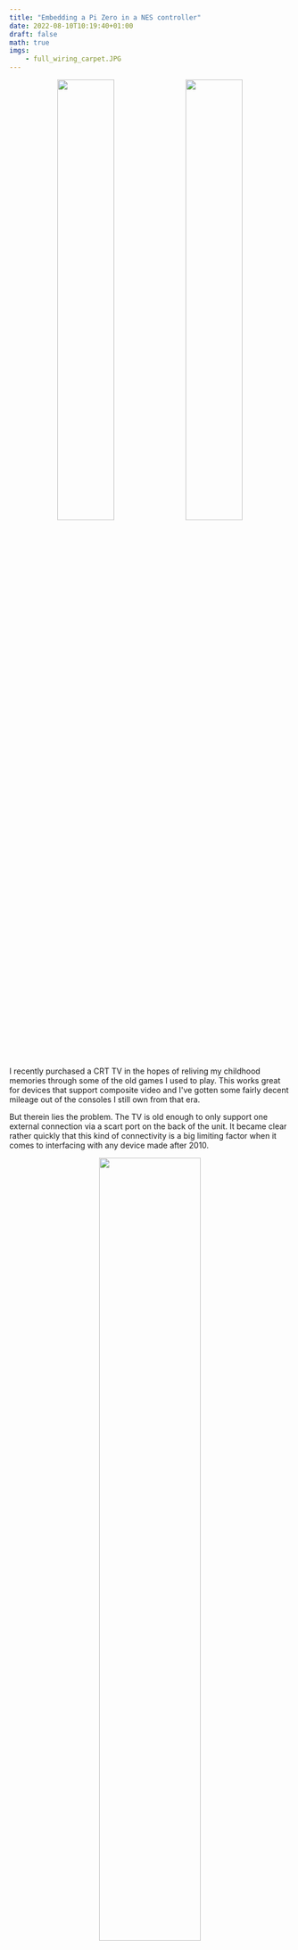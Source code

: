 ```yaml
---
title: "Embedding a Pi Zero in a NES controller"
date: 2022-08-10T10:19:40+01:00
draft: false
math: true
imgs: 
    - full_wiring_carpet.JPG
---
```

<p align="center">
    <img src="case_closed_connected_front.JPG" width="45%"/>
    <img src="case_closed_connected_back.JPG" width="45%"/>
</p>

I recently purchased a CRT TV in the hopes of reliving my childhood memories through some of the old games I used to play. This works great for devices that support composite video and I've gotten some fairly decent mileage out of the consoles I still own from that era.

But therein lies the problem. The TV is old enough to only support one external connection via a scart port on the back of the unit. It became clear rather quickly that this kind of connectivity is a big limiting factor when it comes to interfacing with any device made after 2010.

<p align="center">
    <img src="crt_back.JPG" width="60%"/>
</p>


I had a few options that I explored before committing to this project but ran into brick walls with each one. 

I have a soft-modded PlayStation 2 already wired into the TV, and the homebrew scene has produced a couple of SNES emulators for the console. Each however suffered very poor frame rates for Earthbound so this was a non-starter.

I then bought a cheap HDMI to composite adapter with the hopes of hooking something up with more oomph, maybe even a fully fledged computer. However despite advertising PAL support on the listing, the device only supported a subset of PAL formats and was incompatible with the CRT TV, displaying images in distorted black and white.

I finally decided I could make something better myself.


<details>
<summary>Table of Contents</summary>

- [Build Requirements](#build-requirements)
- [Wiretapping the NES controller](#wiretapping-the-nes-controller)
  - [Raspberry Pi Zero Power Options](#raspberry-pi-zero-power-options)
  - [How NES Controllers Work](#how-nes-controllers-work)
    - [NES-004 Circuit Diagram](#nes-004-circuit-diagram)
  - [Using An ATtiny To Bridge The Gap](#using-an-attiny-to-bridge-the-gap)
    - [AVRDude Setup](#avrdude-setup)
    - [ATtiny Circuit Diagram](#attiny-circuit-diagram)
- [Hack The Jack Back](#hack-the-jack-back)
  - [What is a low pass filter?](#what-is-a-low-pass-filter)
  - [Phono Jack Circuit Diagram](#phono-jack-circuit-diagram)
- [Indicator LED](#indicator-led)
  - [LED Circuit Diagram](#led-circuit-diagram)
- [Software Setup](#software-setup)
  - [config.txt](#configtxt)
  - [Network setup](#network-setup)
  - [Controller setup](#controller-setup)
- [Finish](#finish)
  
</details>


# Build Requirements

If I was going to build something I not only wanted it to work well, I wanted it to look cool too. I had a peek around thingiverse for some inspiration and stumbled upon [a project](https://www.thingiverse.com/thing:1635363) that consisted of a custom base for an original NES controller that can house a Raspberry Pi Zero. Not only does it look cool but the NES buttons can actually be wired to the Pi, letting it double as a console and a controller!

So we are going to use this as a starting point but add some of our own build requirements:

- [Wire the NES buttons up to the Pi so it can be used as a controller](#how-nes-controllers-work)
- [Use a NES button combination to power toggle the console](#using-an-attiny-to-bridge-the-gap)
- [Add composite video and audio to the Pi](#hack-the-jack-back)
- [Add a power indicator LED](#indicator-led)

The final 3d model we end up using for a base is available [on thingiverse](https://www.thingiverse.com/thing:5467298) as a remix of the original.

<details>
<summary>Parts List</summary>

| Part | Amount |
|------|--------|
|Raspberry Pi Zero W| x1|
|Raspberry Pi (Any model) | x1|
|ATtiny45 Microcontroller| x1|
|NES-004 Controller| x1|
|MicroSD Card (8GB+)| x1|
|Strip Board| x3|
|[4 Pole Jack to RCA Cable](https://www.ebay.co.uk/itm/261117837121)| x1|
|Micro USB cable| x1|
|M3 x 5mm mounting screws| x4|
|5mm Red LED| x1|
|[TRRS Breakout Board](https://www.ebay.co.uk/itm/362819442997)| x1
|270Ω Resistor| x3|
|150Ω Resistor| x2|
|22nF Capacitor| x2|
|10uF Capacitor| x2|
|3d Printer or Printing Service| x1|
|Wire ([22AWG Single Core](https://www.ebay.co.uk/itm/203450617670?var=503793076451))| x1 roll|
|Soldering Iron| x1|
|Solder| x1 roll|
</details>

# Wiretapping the NES controller

We want to be able to use the controller functionally but also read a button combination from it to toggle the Raspberry Pi Zero's power state.

To understand if this is even possible we first need to understand two things a little better:

- Raspberry Pi Zero power options
- NES Controller functionality

## Raspberry Pi Zero Power Options

Raspberry Pi makes use of a feature called device tree overlays. Among other things it allows for kernel modules to be enabled / disabled at boot time. Raspberry Pi devices come by default with a plethora of built in dtoverlays that can be used to modify behaviour at boot. 

The documentation for the overlays can be found on your Raspberry Pi device under /boot/overlay/README, or over on the [Raspberry Pi firmware github page](https://raw.githubusercontent.com/raspberrypi/firmware/master/boot/overlays/README). One such overlay stands out as a very good candidate for achieving the power control we want:

<details>
  <summary>README</summary>
  
```
Name:   gpio-shutdown
Info:   Initiates a shutdown when GPIO pin changes. The given GPIO pin
        is configured as an input key that generates KEY_POWER events.
...
        This overlay only handles shutdown. After shutdown, the system
        can be powered up again by driving GPIO3 low. The default
        configuration uses GPIO3 with a pullup, so if you connect a
        button between GPIO3 and GND (pin 5 and 6 on the 40-pin header),
        you get a shutdown and power-up button. Please note that
        Raspberry Pi 1 Model B rev 1 uses GPIO1 instead of GPIO3.
Load:   dtoverlay=gpio-shutdown,<param>=<val>
Params: gpio_pin                GPIO pin to trigger on (default 3)
                                For Raspberry Pi 1 Model B rev 1 set this
                                explicitly to value 1, e.g.:

                                    dtoverlay=gpio-shutdown,gpio_pin=1

        active_low              When this is 1 (active low), a falling
                                edge generates a key down event and a
                                rising edge generates a key up event.
                                When this is 0 (active high), this is
                                reversed. The default is 1 (active low).

        gpio_pull               Desired pull-up/down state (off, down, up)
                                Default is "up".

                                Note that the default pin (GPIO3) has an
                                external pullup. Same applies for GPIO1
                                on Raspberry Pi 1 Model B rev 1.

        debounce                Specify the debounce interval in milliseconds
                                (default 100)
```
</details>

> `The default configuration uses GPIO3 with a pullup, so if you connect a button between GPIO3 and GND, you get a shutdown and power-up button`

This sounds like the exact behaviour we are looking for. Pull `GPIO3` low and we get a power toggle pin. 

We will enable this dtoverlay later on in the [Software Setup](#software-setup) section. Since we now know the Pi is willing to play ball lets take a deeper dive in to how the NES controller works.
## How NES Controllers Work

NES Controller's are surprisingly simple. They consist of a single 4021 8-bit shift register. This little IC reads 8 separate inputs and can output them serially over a single pin. You can see from this diagram that each parallel input pin (`P1-8`) is wired to a button on the controller:

<a name="nes004-diagram"></a>
<p align="center">
    <img src="nes004-diagram.png" width="95%"/>
</p>

The other pins of note here are `CK` `P/S`, `DS` and `O8`.

|Name |Description|
|-----|-----------|
|`CK` |Clock pin  |
|`P/S`| Parallel or Serial select pin|
|`O8` | Serial Output|
|`DS` | Serial input, tied LOW|


When the Console want's to know which buttons are are being pressed, it will do the following:

 - Set `P/S` LOW, we are now in Parallel in, serial out mode. On each clock pulse, the 4021 will capture the state of the 8 connected buttons in parallel
 - Send 1 clock pulse on the `CK` pin. 
 - Set `P/S` HIGH, we are now in serial in, parallel out mode. On each clock pulse, the 4021 will read a new value in from `DS` and shift all registers to the right 
 - Loop 8 times:
    - Read the value of `O8`
    - Send 1 clock pulse on the `CK` pin. The next value becomes available on `O8` 

By stepping through this process, the Console can extract each button's state from the NES controller using only 3 wires.

RetroPie actually has a driver that does this for us, driver setup is covered in the [Software Setup](#software-setup) section. We can wire the NES controller directly on to our GPIO to make use of this driver, so lets do that.

### NES-004 Circuit Diagram

> Wire coloring can vary between controllers and I would highly recommend double checking wire / pin mappings with a multimeter.



<table>
    <thead>
    <tr>
        <th>4021 pin</th>
        <th>Wire Color</th>
        <th>Raspberry Pi</th>
    </tr>
    </thead>
    <tr>
        <td>3v3</td>
        <td><mark style="background-color: #0005; color: green; font-weight: bold;">Green</mark> or <mark style="background-color: #0005; color: white; font-weight: bold;">White</mark></td>
        <td>3v3</td>
    </tr>
    <tr>
        <td>O8</td>
        <td><mark style="background-color: #0005; color: yellow; font-weight: bold;">Yellow</mark></td>
        <td>GPIO 4</td>
    </tr>
    <tr>
        <td>CK</td>
        <td><mark style="background-color: #0005; color: Red; font-weight: bold;">Red</mark></td>
        <td>GPIO10</td>
    </tr>
    <tr>
        <td>P/S</td>
        <td><mark style="background-color: #0005; color: #FF4500; font-weight: bold;">Orange</mark></td>
        <td>GPIO12</td>
    </tr>
    <tr>
        <td>GND</td>
        <td><mark style="background-color: #0005; color: #B22222; font-weight: bold;">Brown</mark></td>
        <td>GND</td>
    </tr>
    <tr>
        <td colspan=2 style="width: 50%;">
        <p align="center">
            <img src="NES_controller_wiring.JPG"/>
        </p>
        </td>
<td colspan=2 style="width: 50%;">

```goat

       4021
    .--+   +--. 
    |   '-'   | 
   -+     3v3 +--.
   -+         +- |
.---+ O8      +- |    
|  -+         +- |
|  -+         +- |   .----------
|  -+         +- '---+ 3v3
|  -+      CK +------+ GPIO 10 
| .-+ GND P/S +------+ GPIO 12 
| | '---------'  .---+ GPIO 4  
| '--------------)---+ GND    
'----------------'   '----------
                      Rasp Pi 
```
</td>
    </tr>
</table>

## Using An ATtiny To Bridge The Gap

<img align="right" style="margin: 0 0 0 5px;" src="attiny45.png" width=10%/>

We need a man in the middle to be able to drive GPIO 3 LOW when certain buttons are pressed on the NES Controller. This is because the Pi cannot do the work for us when it is powered off. For this project I decided to use an AATiny45 microcontroller for the job since I had a few lying around.

One problem we need to address is that two devices cannot interface with the 8 bit shift register at the same time without interfering with each other, Both `CK` and `P/S` need a single controller to be deterministic. However, each of the 8 NES buttons has its own dedicated connection pin on `P1-8`. So all we need to do is decide on a combination now and 'wiretap' connections from those pins to our ATtiny as inputs. 

We can prove this works by providing power to the 8-bit shift register and checking for a voltage shift on one of the 8 'Parallel In' pins, lets use `P8`. `P8`'s voltage level shifts when we press the `A` button:

<p align="center">
    <img src="nes004-oscilloscope-hook.JPG" width=45%/>
    <img src="4021_button_test.gif" width=95%/>
</p>

> Pressing the `A` button pulls the voltage LOW, returning to HIGH when released

Looking good. I opted to use buttons `start` + `select` as my combination. 

Let's get a breadboard set up and start trying to implement this. My NES controller has a CD4021BC IC, below is the pinout for this IC and the ATtiny45:
<table style="width: 100%;">
<tr><td style="width:50%;">

```goat
            .-+   +-. 
 Par In P8 -+  '-'  +- 3v3
Buf Out O6 -+       +- P7 Par In
Buf Out O8 -+       +- P6 Par In
 Par In P4 -+       +- P5 Par In
 Par In P3 -+       +- O7 Buf Out
 Par In P2 -+       +- DS Ser In
 Par In P1 -+       +- CK Clock
       GND -+       +- P/S Par/Ser
            '-------'
              4021
```
</td>
<td style="width:50%;">

```goat
     .-+   +-. 
RST -+  '-'  +- 3v3
PB3 -+       +- PB2
PB4 -+       +- PB1
GND -+       +- PB0
     '-------'
      ATtiny45

```
</td><tr>
</table>


Comparing the `Parallel In` pins with the [nes004 diagram](#nes004-diagram), we have enough information to wire this up now:

<table style="width: 100%;">
    <tr>
        <td colspan="2" style="width: 50%">
            <img src="shift_register_connections.JPG"/>
        </td>
        <td style="width: 50%">
            <img src="attiny_breadboard.JPG"/>
        </td>
    </tr>
    <tr>
        <th>4021</td>
        <th>Attiny45</td>
        <td rowspan="5" style="width:50%;"> 

```goat
     4021
   .-+   +-. 3v3 .---------------.
  -+  '-'  +-----'  ATtiny45     |    LED
  -+       +-     .---------.    |    .-.
  -+    P6 +---. -+ PB0 GND +--. | .-+ 𝚡 |
  -+    P5 +--.'--+ PB1 PB4 +- | | |  '+'
  -+       +- '---+ PB2 PB3 +--)-)-'   |
  -+       +-   .-+ 3v3 RST +- | |    .-.
  -+       +-   | |   .-.   |  | |220Ω| |
 .-+ GND   +-   | '--+   +--'  | |    '-'
 | '-------'    '--------------)-'     |
 +-----------------------------'-------'
```
   </td>
    </tr>
    <tr>
        <td>P6 (select)</td>
        <td>PB1</td>
    </tr>
    <tr>
        <td>P5 (start)</td>
        <td>PB2</td>
    </tr>
    <tr>
        <td>3v3</td>
        <td>3v3</td>
    </tr>
    <tr>
        <td>GND</td>
        <td>GND</td>
    </tr>
</table>


Now that we have our hardware setup we need to start writing some software. All Raspberry Pi's come with on-board SPI and we can leverage this to write directly to our ATTIny45 using AVRDude.

### AVRDude Setup

To make this a little easier you can build up a very simple breadboard circuit for seating your ATtiny when you want to flash to it. 

> Resistors aren't required if you are using the 3v3 pin to power the ATtiny


<table style="width:100%;">
<tr><td style="width:50%;">

<p align="center">
    <img src="attiny_flash_beside_pi.JPG"/>
</p>
</td>
<td style="width:50%;">

```goat
                 ATtiny45   
---------.      .---------.
 GPIO 10 +------+ PB0 GND +--.
 GPIO 9  +------+ PB1 PB4 +- |
 GPIO 11 +------+ PB2 PB3 +- |
 3v3     +------+ 3v3 RST +--+
 GND     +---.  |   .-.   |  |
---------'   |  '--+   +--'  |
 Rasp Pi     '---------------'
```
</td><tr>
</table>
As seen in the picture, you can optionally connect `RST` (reset pin) to an additional GPIO on the Raspberry Pi, Pulling `RST` LOW puts the ATtiny into flash mode so realistically you can just tie this to `GND`, as shown in the circuit diagram.


Login to your Raspberry Pi of choice and do the following steps.

Install dependencies:
```bash
sudo apt update && sudo apt upgrade -y
sudo apt install bison automake autoconf flex gcc-avr binutils-avr avr-libc -y
```

Clone a copy of AVRDude from github:
```bash
git clone https://github.com/kcuzner/avrdude
```

cd to the directory and compile AVRDude, go get a coffee because this step will take a while:
```bash
cd avrdude/avrdude
./bootstrap
./configure
sudo make install
```

Now lets test the connection, connect your ATtiny up to the SPI pins on your Raspberry Pi and run the following:

```bash
sudo avrdude -p t45 -c linuxspi -P /dev/spidev0.0 -b 10000
```

<details>
  <summary>Output</summary>

```bash
pi@raspberrypi:~ $ sudo avrdude -p t45 -c linuxspi -P /dev/spidev0.0 -b 10000

avrdude: AVR device initialized and ready to accept instructions

Reading | ################################################## | 100% 0.01s

avrdude: Device signature = 0x1e9206

avrdude: safemode: Fuses OK (E:FF, H:DF, L:62)

avrdude done.  Thank you.
pi@raspberrypi:~ $ 
```
</details>

If you get a similar output then your Pi can now communicate with the ATtiny! 

You can see the fuse settings listed in the output. The ATtiny45 usually comes with these values as defaults and looking specifically at the LOW fuse setting, `0x62` means `Use the internal 8Mhz RC clock source and divide by 8`.
 
So out of the box the ATtiny is only clocked at 1Mhz. We can change this to use the 16Mhz PLL clock by modifying the LOW fuse to a value of `0xF1`. There is a [great online calculator](https://www.engbedded.com/fusecalc/) that is useful for understanding the fuses in more detail.

> Please note that modifying fuse values is a potentially dangerous activity, please make sure you understand the fuse values you are modifying before running the command

Let's change the LOW fuse to use a 16MHz clock, our code will be designed with the 16Mhz clock speed in mind:

```bash
sudo avrdude -p t45 -c linuxspi -P /dev/spidev0.0 -b 10000 -U lfuse:w:0xf1:m
```

<details>
  <summary>Output</summary>

```bash
pi@raspberrypi:~ $ sudo avrdude -p t45 -c linuxspi -P /dev/spidev0.0 -b 10000 -U lfuse:w:0xf1:m

avrdude: AVR device initialized and ready to accept instructions

Reading | ################################################## | 100% 0.01s

avrdude: Device signature = 0x1e9206
avrdude: reading input file "0xf1"
avrdude: writing lfuse (1 bytes):

Writing | ################################################## | 100% 0.02s

avrdude: 1 bytes of lfuse written
avrdude: verifying lfuse memory against 0xf1:
avrdude: load data lfuse data from input file 0xf1:
avrdude: input file 0xf1 contains 1 bytes
avrdude: reading on-chip lfuse data:

Reading | ################################################## | 100% 0.00s

avrdude: verifying ...
avrdude: 1 bytes of lfuse verified

avrdude: safemode: Fuses OK (E:FF, H:DF, L:F1)

avrdude done.  Thank you.

pi@raspberrypi:~ $
```
</details>

Great, you can see the fuse value has now changed. We should be running at 16Mhz now when it comes to runtime. 

The code that I eventually used in this project is available [here](https://github.com/kennedn/nes-zero/blob/main/code/attiny/main.c). 

It uses the Interrupt and Timer features of the ATtiny45 to essentially say:

```python
while True:
    if IN_PIN_1 == 0 and IN_PIN_2 == 0:
        sleep(1.2)
        if IN_PIN_1 == 0 and IN_PIN_2 == 0:
            OUT_PIN = 0
        else:
            OUT_PIN = 1
    else: 
        OUT_PIN = 1
```
<details>
  <summary>Further Reading</summary>

- [Generating time delay interrupts](https://www.gadgetronicx.com/attiny85-timer-tutorial-generating-time-delay-interrupts/)
- [External pin change interrupts](https://www.gadgetronicx.com/attiny85-external-pin-change-interrupt/)
- [ ATtiny45 Datasheet](https://ww1.microchip.com/downloads/en/DeviceDoc/Atmel-2586-AVR-8-bit-Microcontroller-ATtiny25-ATtiny45-ATtiny85_Datasheet.pdf)
</details>

You can compile this code and push it to your ATtiny by running the following commands:

```bash
avr-gcc main.c -mmcu=attiny45 -Os -o main.bin
avr-objcopy -O ihex main.bin main.hex
sudo avrdude -p t45 -c linuxspi -P /dev/spidev0.0 -b 10000 -U flash:w:main.hex
```
<details>
  <summary>Output</summary>
  
```bash
pi@raspberrypi:~/attiny$ avr-gcc main.c -mmcu=attiny45 -Os -S -o main.S
pi@raspberrypi:~/attiny$ avr-objcopy -O ihex main.bin main.hex
pi@raspberrypi:~/attiny$ sudo avrdude -p t45 -c linuxspi -P /dev/spidev0.0 -b 1
0000 -U flash:w:main.hex

avrdude: AVR device initialized and ready to accept instructions

Reading | ################################################## | 100% 0.01s

avrdude: Device signature = 0x1e9206
avrdude: NOTE: "flash" memory has been specified, an erase cycle will be performed
         To disable this feature, specify the -D option.
avrdude: erasing chip
avrdude: reading input file "main.hex"
avrdude: input file main.hex auto detected as Intel Hex
avrdude: writing flash (230 bytes):

Writing | ################################################## | 100% 0.98s

avrdude: 230 bytes of flash written
avrdude: verifying flash memory against main.hex:
avrdude: load data flash data from input file main.hex:
avrdude: input file main.hex auto detected as Intel Hex
avrdude: input file main.hex contains 230 bytes
avrdude: reading on-chip flash data:

Reading | ################################################## | 100% 1.79s

avrdude: verifying ...
avrdude: 230 bytes of flash verified

avrdude: safemode: Fuses OK (E:FF, H:DF, L:F1)

avrdude done.  Thank you.

pi@raspberrypi:~/attiny$
```
</details>

We can now test the chip in on our breadboard:

<p align="center">
    <img src="attiny_button_test.gif" width="70%"/>
</p>

And finally solder the ATtiny onto some strip board, the module itself will be seated between two pillars in the case bottom:

<p align="center">
    <img src="full_wiring_attiny_highlight.JPG" width="70%"/>
</p>

This equated to a stripboard piece with 11 x 6 holes for me. You can sand down the edges to fine tune the size so it fits in the cavity. The design for the board itself is very simple you just need to isolate the adjacent pins from each other by placing some holes in the center.

### ATtiny Circuit Diagram

```goat
     4021
   .-+   +-. 3v3 .---------------.
  -+  '-'  +-----'  ATtiny45     |             
  -+       +-     .---------.    |   
  -+    P6 +---. -+ PB0 GND +--. |  
  -+    P5 +--.'--+ PB1 PB4 +- | +---. .--------.
  -+       +- '---+ PB2 PB3 +--)-)--.'-+ 3v3    |
  -+       +-   .-+ 3v3 RST +- | |  '--+ GPIO 3 |
  -+       +-   | |   .-.   |  | | .---+ GND    |
 .-+ GND   +-   | '--+   +--'  | | |   '--------'
 | '-------'    '--------------)-' |    Rasp Pi  
 +-----------------------------'---'
```
<p align="center">
<img src="attiny_circuit.png" width="80%"/>
</p>



# Hack The Jack Back

Most full sized Raspberry Pi models have an on-board 4 pole TRRS phono jack that consists of 2 audio channels and a composite video channel. However to conserve space on the Zero, most I/O ports have either been minimized or removed completely:

<p align="center">
    <img src="raspberry_pi_zero_board.svg" width="65%"/>
</p>

Not all hope is lost however. The composite pin is still exposed as the `TV` header on the board:

<p align="center">
    <img src="raspberry_pi_zero_board.svg#svgView(viewBox(185, 30, 12, 15))" width="25%"; />
</p>

And as it turns out we can actually just re-purpose two PWM pins from the main 40 pin GPIO block. As of Raspbian Buster (10), the standard way of doing this is by using a dtoverlay called audremap. This overlay allows you to choose a pin set to remap and will make an audio device available at runtime using these pins.

<details>
<summary>README</summary>

```
Name:   audremap
Info:   Switches PWM sound output to GPIOs on the 40-pin header
Load:   dtoverlay=audremap,<param>=<val>
Params: swap_lr                 Reverse the channel allocation, which will also
                                swap the audio jack outputs (default off)
        enable_jack             Don't switch off the audio jack output
                                (default off)
        pins_12_13              Select GPIOs 12 & 13 (default)
        pins_18_19              Select GPIOs 18 & 19
```
</details>

There is a catch however. The TRRS jack of a fully fledged Raspberry Pi has a low pass filter circuit that reduces noise on each audio channel. This is something that is missing on the raw PWM pins and we are going to have to add it back to get the crisp audio we are seeking.

## What is a low pass filter?

A low pass filter is a circuit that essentially places an upper bound on the output frequency of a signal. In respect to our audio channels, this means we can eliminate high frequency noise that might interfere with our signal. We know that the 'good' part of the signal is going to be within the human hearing range (20hz - 20,000hz), so we can design a circuit with a cut off frequency close to 20,000hz. 

To understand how this kind of circuit works it can be useful to see it in action. Let's look at a simple low-pass filter circuit with a 270Ω resistor and a 22uF capacitor and see what happens to the output signal (<b><mark style="background-color: #fff; color: green">green</mark></b>) when we increase the frequency of the input signal (<b><mark style="background-color: #fff; color: red">red</mark></b>). 

<p align="center">
    <img src="10hz_lowpass.gif" width="50%"/>
</p>

The cut-off frequency for this circuit is 26.79Hz. This can be calculated with the following formula:
<br>
$$f = {1 / 2\Pi rc}$$

Substituting our values:
<br>
$${ r} = 270Ω$$
<br>
$${ c} = 22\mathrm{e}{-6}F$$

$$f = {1 / 2 * \Pi * 270 * 22\mathrm{e}{-6}}$$
<br>
$$f = 26.793761463282046$$

You can see in the above GIF that there is a `phase` shift occurring between the output and the input. The output voltage takes some time before it reflects the input voltage. This is caused by the capacitor charging and discharging at a specific rate. At 10Hz we are below the cut-off frequency and the output is able to reflect the input voltage in time before the next signal edge. However what happens when we approach the cut-off frequency (26Hz) and then move beyond to 100Hz?

<table style="width:100%;">
<tr><td style="width:50%; padding: 1px;">

<p align="center">
    <img src="26hz_lowpass.gif" width="100%"/>
</p>
</td>
<td style="width:50%; padding: 1px;">
<p align="center">
    <img src="100hz_lowpass.gif" width="100%"/>
</p>
</td><tr>
</table>

The signal starts to `attenuate` (weaken) as we move beyond the cut-off frequency and that is the trick to the low-pass filter. If the frequency of the input signal at a given point in time is too fast for the capacitor to keep up, that part of the signal is essentially eliminated. If we take this demo circuit and now change the value of the 22uF capacitor to 22nF we get a cut-off frequency of 26,793.76Hz which is close enough to the upper human hearing range for our purposes:


$$f = {1 / 2 * \Pi * 270 * 22\mathrm{e}{-9}}$$
<br>
$$f = 26,793.761463282048$$

> You can also use a 10nf or 33nf capacitor instead of the 22nf

There are a few additional complications that we must solve for in our circuit. The output voltage of our PWM pins is `3.3v`. The standard audio line-level in consumer products has a peak voltage of around `1.5v` so we need to reduce our PWM signal down to this level to be within spec. We can create a voltage divider to achieve this and it only requires one additional resistor.

We should also place a DC filter capacitor just before our output, this only permits AC and stops DC voltage from making its way to our speakers.

This is our final circuit:

<table style="width:100%;">
<tr><td style="width:50%; padding: 1px;">

```goat
 PWM in ___             audio out
>------|___|--+---+--||---------->
   270Ω       |   |    10uF
             _+_ .-. 
             --- | |150Ω
         22nF |  '-'
              |   | 
              '-+-'
           GND _|_
```
</td>
<td style="width:50%; padding: 1px;">
</td>
</tr>
</table>

The 270Ω resistor is 're-used' in our circuit as one half of the voltage divider. The 150Ω resistor makes up the second part and together they reduce the voltage to approx `1.18v` at the point that they meet. This can be calculated using the voltage divider formula:

$$V_{out} = \frac{R_b}{R_a+R_b} \times V_{in}$$

Substituting our values:
<br>
$${R_a} = 270Ω$$
<br>
$${R_b} = 150Ω$$
<br>
$$V_{in} = 3.3V$$

$$V_{out} = \frac{150}{270+150} \times 3.3$$
<br>
$$V_{out} = 1.1785714285714286V$$

We need two copies of this circuit in our final board design, one for each audio channel. The resultant stripboard is placed to the left of the Pi in the case and looks like this:

<p align="center">
    <img src="trrs_v2_module_top.JPG" width="70%"/>
    <img src="full_wiring_trrs_highlight.JPG" width="70%"/>
</p>
   
My stripboard piece ended up being 11 x 12 holes across. As with our previous circuit, you can sand down the edges to fine tune the size so it fits in the cavity.

## Phono Jack Circuit Diagram


<table style="width:90%; margin-left: auto; margin-right: auto">
<tr><td style="width:100%;">

```goat
                270Ω ___             
           .--------|___|--+---+--||-----.
           |               |   |    10uF |
           |              _+_ .-.        |              
           |Left          --- | |150Ω    |               .--.
---------. |Audio     22nF |  '-'        |     .-------.-+--+-.
 GPIO 12 +-'               |   |         '-----+ Sleeve|      | 
 GND     +-------------.---(---+           .---+ Ring2 |      |
 GPIO 13 +-----.       '---+   |           | .-+ Ring1 |______|
 TV      +---. |Right     _+_ .-.        .-)-)-+ Tip          |
 GND     +-. | |Audio     --- | |150Ω    | | | '--------------'
---------' | | |      22nf |  '-'        | | |
 Rasp Pi   | | |270Ω ___   |   |         | | |
           | | '----|___|--+---+--||-----' | |
           | |                      10uF   | |
           | |TV                           | |
        GND| '-----------------------------)-'
           '-------------------------------'
```
</td></tr>
</table>
<p align="center">
    <img src="low_pass_filter_circuit.png" width="80%"/>
</p>

# Indicator LED

The indicator LED is simply an LED with a 270Ω resistor soldered onto one leg:

<p align="center">
    <img src="LED_wiring_long.JPG" width="32%"/>
    <img src="LED_wrapped.JPG" width="32%"/>
    <img src="LED_in_case.JPG" width="32%"/>
</p>

We want to be able to indicate the power state shortly after powering on the device. Luckily for us the serial communication pins are configured as outputs very early on in the boot process. So by enabling serial communication (see [Software Setup](#software-setup)) we can get a quick and dirty power indication pin on GPIO14 (UART TX).

## LED Circuit Diagram

<table style="width:100%;">
<tr><td style="width:50%;">
<p align="center">

```goat
                 LED
---------.       .-.
 GPIO 14 +------+ 𝚡 +-.
 GND     +-.     '+'  |
---------' |     ___  |
Rasp Pi    '----|___|-' 
            270Ω
```    
</p>
</td>
<td style="width:50%; padding: 1px;">
<p align="center">
    <img src="led_circuit.png"/>
</p>
</td><tr>
</table>

# Software Setup

Grab a copy of RetroPie:

```bash
wget -O - https://github.com/RetroPie/RetroPie-Setup/releases/download/4.8/retropie-buster-4.8-rpi1_zero.img.gz | gzip -d > retropie.img
```

Insert your SD Card into the computer and locate its device name:
```bash
sudo fdisk -l
```

<details>
  <summary>Output</summary>

```bash
❯ sudo fdisk -l
...
Disk /dev/sdi: 29.74 GiB, 31914983424 bytes, 62333952 sectors
Disk model: USB3.0 CRW   -SD
Units: sectors of 1 * 512 = 512 bytes
Sector size (logical/physical): 512 bytes / 512 bytes
I/O size (minimum/optimal): 512 bytes / 512 bytes
Disklabel type: dos
Disk identifier: 0x00000000

Device     Boot Start      End  Sectors  Size Id Type
/dev/sdi1        8192 62333951 62325760 29.7G  c W95 FAT32 (LBA)
```
</details>

Write `retropie.img` to disk, replacing `sdx` with your disk name:

```bash
sudo dd if=retropie.img of=/dev/sdx bs=4M conv=fsync status=progress
```

There should be two new mount points available after this command completes:

```bash
df -h /dev/sdx*
```
<details>
  <summary>Output</summary>

```bash
❯ df -h /dev/sdi*
Filesystem      Size  Used Avail Use% Mounted on
udev             16G     0   16G   0% /dev
/dev/sdi1       256M   49M  207M  20% /media/kennedn/boot
/dev/sdi2       2.5G  2.5G     0 100% /media/kennedn/retropie
```
</details>

cd to your boot partition to continue with setup:

```bash
cd /media/kennedn/boot
```

## config.txt

Uncomment `sdtv_mode` in `config.txt` to enable composite video:

```bash
# uncomment for composite PAL
sdtv_mode=2
```

Add a `dtoverlay` line to `config.txt` to configure `gpio-shutdown`, this will enable GPIO3 as a power toggle pin:

```bash
dtoverlay=gpio-shutdown
```

Add a `dtoverlay` line to `config.txt` to configure `audremap`, this will re-route audio to PWM pins `12` and `13`. In my config I swap the left and right channels with `swap_lr` to compensate for how I have wired the TRRS module to the board:

```bash
dtoverlay=audremap,pins_12_13,swap_lr
```

Add an `enable_uart` line to `config.txt` to enable the tx and rx GPIO pins for our indicator LED:

```bash
enable_uart=1
```

<details>
<summary>Full config.txt</summary>

```bash
# For more options and information see
# http://rpf.io/configtxt
# Some settings may impact device functionality. See link above for details

# uncomment if you get no picture on HDMI for a default "safe" mode
#hdmi_safe=1

# uncomment this if your display has a black border of unused pixels visible
# and your display can output without overscan
#disable_overscan=1

# uncomment the following to adjust overscan. Use positive numbers if console
# goes off screen, and negative if there is too much border
#overscan_left=16
#overscan_right=16
#overscan_top=16
#overscan_bottom=16

# uncomment to force a console size. By default it will be display's size minus
# overscan.
#framebuffer_width=1280
#framebuffer_height=720

# uncomment if hdmi display is not detected and composite is being output
#hdmi_force_hotplug=1

# uncomment to force a specific HDMI mode (this will force VGA)
#hdmi_group=1
#hdmi_mode=1

# uncomment to force a HDMI mode rather than DVI. This can make audio work in
# DMT (computer monitor) modes
#hdmi_drive=2

# uncomment to increase signal to HDMI, if you have interference, blanking, or
# no display
#config_hdmi_boost=4

# uncomment for composite PAL
sdtv_mode=2

#uncomment to overclock the arm. 700 MHz is the default.
#arm_freq=800

# Uncomment some or all of these to enable the optional hardware interfaces
#dtparam=i2c_arm=on
#dtparam=i2s=on
#dtparam=spi=on

# Uncomment this to enable infrared communication.
#dtoverlay=gpio-ir,gpio_pin=17
#dtoverlay=gpio-ir-tx,gpio_pin=18
dtoverlay=gpio-shutdown
dtoverlay=audremap,pins_12_13,swap_lr

# Additional overlays and parameters are documented /boot/overlays/README

# Enable audio (loads snd_bcm2835)
dtparam=audio=on

enable_uart=1

[pi4]
# Enable DRM VC4 V3D driver on top of the dispmanx display stack
dtoverlay=vc4-fkms-v3d
max_framebuffers=2

[all]
#dtoverlay=vc4-fkms-v3d
gpu_mem_256=128
gpu_mem_512=256
gpu_mem_1024=256
overscan_scale=1
```
</details>

## Network setup

Enable ssh by creating a blank file called `ssh`:

```bash
touch ssh
```

Create and fill out a file called `wpa_supplicant.conf`, replacing `NETWORK-NAME` and `NETWORK-PASSWORD` with your own values:

```bash
country=GB
ctrl_interface=DIR=/var/run/wpa_supplicant GROUP=netdev
update_config=1

network={
    ssid="NETWORK-NAME"
    psk="NETWORK-PASSWORD"
}
```

## Controller setup
We need to boot into RetroPie for the remaining steps. We can ssh directly on to the device headlessly if the IP address is known, otherwise you may need to plug in a monitor and keyboard, you can press `F4` when using a physical keyboard to drop into a tty shell.

SSH onto the NESZero:

```bash
ssh pi@192.168.1.112
```

Run the RetroPie-Setup script as root:

```bash
sudo RetroPie-Setup/retropie_setup.sh
```

You will be presented with a menu system, Select `Manage packages`:

<p align="center">
    <img src="gamecon_step1.png" width=95%/>
</p>

On the next menu select `driver`:

<p align="center">
    <img src="gamecon_step2.png" width=95%/>
</p>

On the next menu select `gamecondriver`:

<p align="center">
    <img src="gamecon_step3.png" width=95%/>
</p>

On the next menu select `Install from pre-compiled binary`:

<p align="center">
    <img src="gamecon_step4.png" width=95%/>
</p>

Once completed, you can hit back a few times and then exit. We can then re-start emulationstation and map our buttons for the nes controller:

```bash
emulationstation
```

Over in emulation station, you will need to plug in another controller or a keyboard to the usb slot. 

Press `backspace` to bring up the main menu, move down to `CONFIGURE INPUT` with the arrow keys:

<p align="center">
    <img src="es_configure_input.png" width=70%/>
</p>


 and hit `z` twice to enter the Configure Input Menu:

<p align="center">
    <img src="es_configure_input_2.png" width=70%/>
</p>

You can then move through the prompts to configure the NES Controller as an input device.

# Finish

If you made it all the way through then congratulations! You can finally kick back, relax and play some Earthbound on your CRT TV:

<p align="center">
<video width="90%" controls>
  <source src="crt_tv_earthbound.m4v" type="video/mp4">
</video> 
</p>